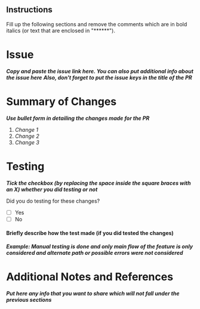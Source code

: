 ## Instructions

Fill up the following sections and remove the comments which are in bold italics (or text that are enclosed in "\*\*\*\*\*\*").

# Issue

**_Copy and paste the issue link here. You can also put additional info about the issue here_**
**_Also, don't forget to put the issue keys in the title of the PR_**

# Summary of Changes

**_Use bullet form in detailing the changes made for the PR_**

1. _Change 1_
2. _Change 2_
3. _Change 3_

# Testing

**_Tick the checkbox (by replacing the space inside the square braces with an X) whether you did testing or not_**

Did you do testing for these changes?

- [ ] Yes
- [ ] No

#### Briefly describe how the test made (if you did tested the changes)

**_Example: Manual testing is done and only main flow of the feature is only considered and alternate path or possible errors were not considered_**

# Additional Notes and References

**_Put here any info that you want to share which will not fall under the previous sections_**
